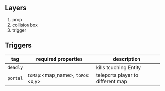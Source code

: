 ## Layers
1. prop
2. collision box
3. trigger
## Triggers
| tag        | required properties                         | description                            |
| ---------- | ------------------------------------------- | -------------------------------------- |
| `deadly`   |                                             | kills touching Entity                  |
| `portal`   | `toMap`:<map_name>, `toPos`:<x,y>           | teleports player to different map      |
